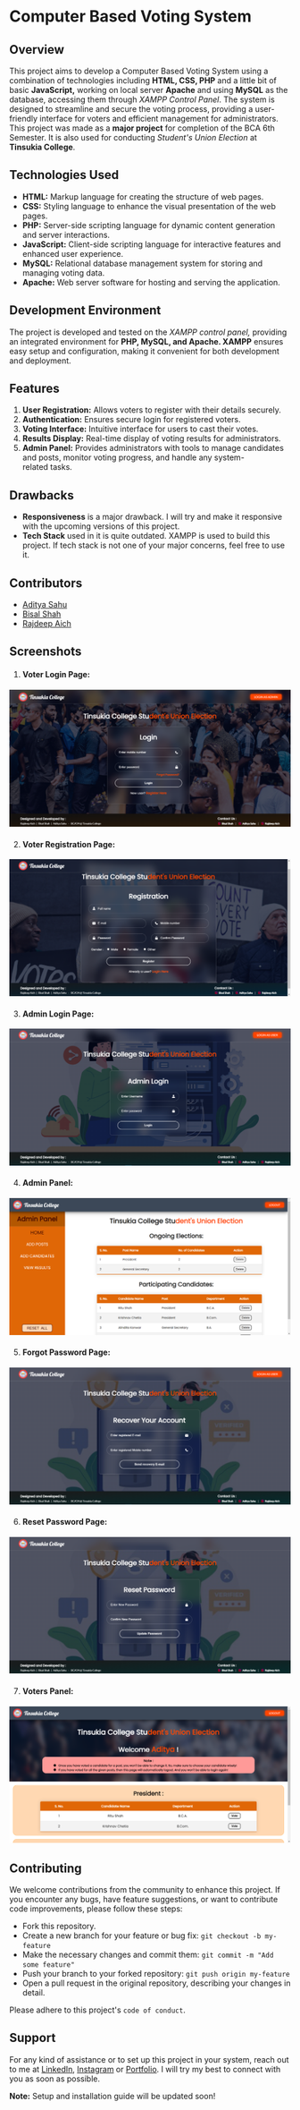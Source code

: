 # Computer Based Voting System


## Overview

This project aims to develop a Computer Based Voting System using a combination of technologies including **HTML, CSS, PHP** and a little bit of basic **JavaScript,** working on local server **Apache** and using **MySQL** as the database, accessing them through _*XAMPP Control Panel*_. The system is designed to streamline and secure the voting process, providing a user-friendly interface for voters and efficient management for administrators. This project was made as a **major project** for completion of the BCA 6th Semester. It is also used for conducting _*Student's Union Election*_ at **Tinsukia College**.


## Technologies Used

- **HTML:** Markup language for creating the structure of web pages. 
- **CSS:** Styling language to enhance the visual presentation of the web pages.
- **PHP:** Server-side scripting language for dynamic content generation and server interactions.
- **JavaScript:** Client-side scripting language for interactive features and enhanced user experience.
- **MySQL:** Relational database management system for storing and managing voting data.
- **Apache:** Web server software for hosting and serving the application.


## Development Environment

The project is developed and tested on the _*XAMPP control panel,*_ providing an integrated environment for **PHP, MySQL, and Apache. XAMPP** ensures easy setup and configuration, making it convenient for both development and deployment.


## Features

1. **User Registration:** Allows voters to register with their details securely.
2. **Authentication:** Ensures secure login for registered voters.
3. **Voting Interface:** Intuitive interface for users to cast their votes.
4. **Results Display:** Real-time display of voting results for administrators.
5. **Admin Panel:** Provides administrators with tools to manage candidates and posts, monitor voting progress, and handle any system-related tasks.


## Drawbacks

- **Responsiveness** is a major drawback. I will try and make it responsive with the upcoming versions of this project.
- **Tech Stack** used in it is quite outdated. XAMPP is used to build this project. If tech stack is not one of your major concerns, feel free to use it.


## Contributors

- [Aditya Sahu](https://www.instagram.com/adityasahu395/)
- [Bisal Shah](https://www.instagram.com/kunal__shah1/)
- [Rajdeep Aich](https://www.instagram.com/_.rjdp_/)


## Screenshots

1. #### Voter Login Page:
![User Login Page](https://raw.githubusercontent.com/Rjdp24/Com-Based-Voting-System/main/Resources/Screenshots/User_Login_Page.png)

2. #### Voter Registration Page:
![User Registration Page](https://raw.githubusercontent.com/Rjdp24/Com-Based-Voting-System/main/Resources/Screenshots/User_Registration_Page.png)

3. #### Admin Login Page:
![Admin Login Page](https://raw.githubusercontent.com/Rjdp24/Com-Based-Voting-System/main/Resources/Screenshots/Admin_Login_Page.png)

4. #### Admin Panel:
![Admin Panel Home Page](https://raw.githubusercontent.com/Rjdp24/Com-Based-Voting-System/main/Resources/Screenshots/Admin_Panel_Homepage.png)

5. #### Forgot Password Page:
![Forgot Password Page](https://raw.githubusercontent.com/Rjdp24/Com-Based-Voting-System/main/Resources/Screenshots/Forget_Password_Page%20.png)

6. #### Reset Password Page:
![Reset Password Page](https://raw.githubusercontent.com/Rjdp24/Com-Based-Voting-System/main/Resources/Screenshots/Reset_Password_Page.png)

7. #### Voters Panel:
![Voters Panel Page](https://raw.githubusercontent.com/Rjdp24/Com-Based-Voting-System/main/Resources/Screenshots/Voters_Panel_Page.png)


## Contributing

We welcome contributions from the community to enhance this project. If you encounter any bugs, have feature suggestions, or want to contribute code improvements, please follow these steps:
- Fork this repository.
- Create a new branch for your feature or bug fix: `git checkout -b my-feature`
- Make the necessary changes and commit them: `git commit -m "Add some feature"`
- Push your branch to your forked repository: `git push origin my-feature`
- Open a pull request in the original repository, describing your changes in detail.

Please adhere to this project's `code of conduct`.


## Support

For any kind of assistance or to set up this project in your system, reach out to me at [LinkedIn](https://www.linkedin.com/in/bisal-shah-b8bb9b2a1),
[Instagram](https://www.instagram.com/kunal__shah1/) or 
[Portfolio](https://shahbisal.github.io/PORTFOLIO1/). I will try my best to connect with you as soon as possible.

**Note:** Setup and installation guide will be updated soon!

